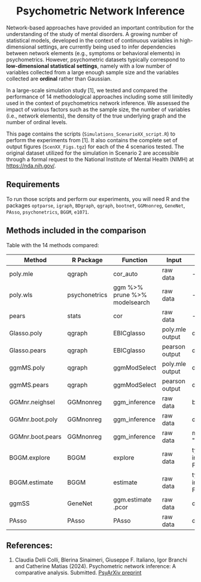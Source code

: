 <h1 align="center">Psychometric Network Inference</h1>

Network-based approaches have provided an important contribution for the understanding of the study of mental disorders. A growing number of statistical models, developed in the context of continuous variables in high-dimensional settings, are currently being used to infer dependencies between network elements (e.g., symptoms or behavioral elements) in psychometrics. However, psychometric datasets typically correspond to **low-dimensional statistical settings**, namely with a low number of variables collected from a large enough sample size and the variables collected are **ordinal** rather than Gaussian. 

In a large-scale simulation study [1], we tested and compared the performance of 14 methodological approaches including some still limitedly used in the context of psychometrics network inference. We assessed  the impact of various factors such as the sample size, the number of variables (i.e., network elements), the density of the true underlying graph and the number of ordinal levels. 

This page contains the scripts (`Simulations_ScenarioXX_script.R`) to perform the experiments from [1]. It also contains the complete set of output figures (`ScenXX_Figs.tgz`) for each of the 4 scenarios tested. 
The original dataset utilized for the simulation in Scenario 2 are accessible through a formal request to the National Institute of Mental Health (NIMH) at https://nda.nih.gov/.

## Requirements 
To run those scripts and perform our experiments, you will need R and the packages `optparse`, `igraph`, `BDgraph`, `qgraph`, `bootnet`, `GGMnonreg`, `GeneNet`,   `PAsso`,   `psychonetrics`,   `BGGM`, `e1071`.   

## Methods included in the comparison
Table with the 14 methods compared: 

| Method |  R Package | Function | Input | Parameters | 
| ----- | ----- | ----- | ----- | ----- |  
|  poly.mle |  qgraph   |  cor\_auto   | raw data| -  | 
|  poly.wls|  psychonetrics    |  ggm   \%$>$\%  prune   \%$>$\%  modelsearch   | raw data | - |
|  pears |  stats   |  cor   | raw data | - |
|  Glasso.poly |  qgraph  | EBICglasso  |  poly.mle   output | default| 
|  Glasso.pears |  qgraph  | EBICglasso  | pearson   output| default|  
|  ggmMS.poly |  qgraph  | ggmModSelect  | poly.mle   output| default| 
|  ggmMS.pears |  qgraph  | ggmModSelect  | pearson   output| default| 
|  GGMnr.neighsel |  GGMnonreg  | ggm\_inference  | raw data | boot=FALSE| 
|  GGMnr.boot.poly |  GGMnonreg  | ggm\_inference  | raw data | default| 
|  GGMnr.boot.pears |  GGMnonreg  | ggm\_inference  | raw data| method=  "polychoric"|  
|  BGGM.explore |  BGGM  | explore  | raw data |type="ordinal", impute = FALSE| 
|  BGGM.estimate |  BGGM  | estimate  | raw data |type="ordinal", impute = FALSE| 
|  ggmSS |  GeneNet | ggm.estimate    .pcor  | raw data| default| 
|  PAsso |  PAsso | PAsso  | raw data |default| 

## References: 
1. Claudia Delli Colli, Blerina Sinaimeri, Giuseppe F. Italiano, Igor Branchi and Catherine Matias (2024). Psychometric network inference: A comparative analysis. Submitted. [PsyArXiv preprint](https://osf.io/preprints/psyarxiv/mcj9a)
